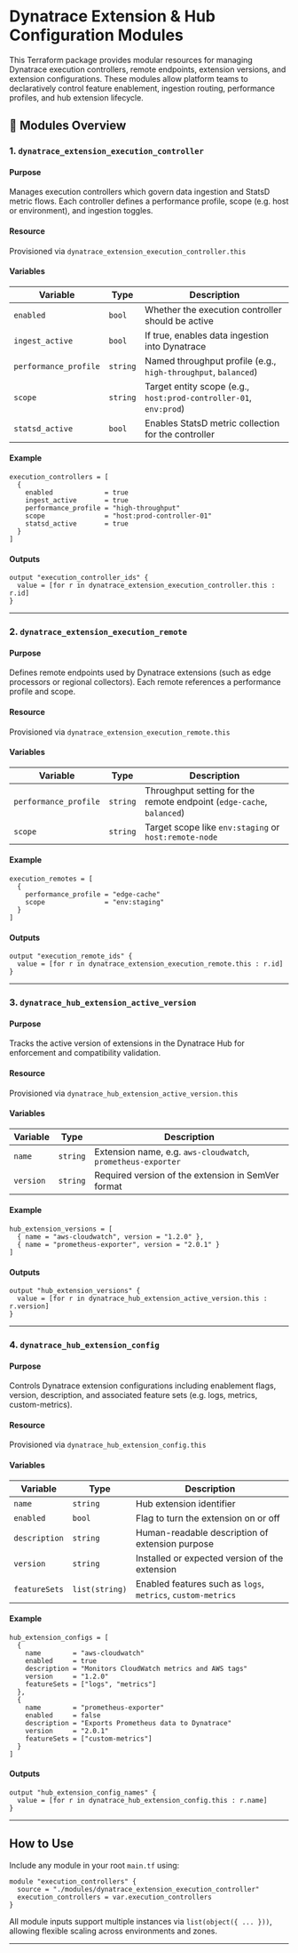 
# Dynatrace Extension & Hub Configuration Modules

This Terraform package provides modular resources for managing Dynatrace execution controllers, remote endpoints, extension versions, and extension configurations. These modules allow platform teams to declaratively control feature enablement, ingestion routing, performance profiles, and hub extension lifecycle.


## 🔧 Modules Overview

### 1. `dynatrace_extension_execution_controller`

####  Purpose
Manages execution controllers which govern data ingestion and StatsD metric flows. Each controller defines a performance profile, scope (e.g. host or environment), and ingestion toggles.

####  Resource
Provisioned via `dynatrace_extension_execution_controller.this`

####  Variables

| Variable            | Type    | Description |
|---------------------|---------|-------------|
| `enabled`           | `bool`  | Whether the execution controller should be active |
| `ingest_active`     | `bool`  | If true, enables data ingestion into Dynatrace |
| `performance_profile` | `string` | Named throughput profile (e.g., `high-throughput`, `balanced`) |
| `scope`             | `string` | Target entity scope (e.g., `host:prod-controller-01`, `env:prod`) |
| `statsd_active`     | `bool`  | Enables StatsD metric collection for the controller |

#### Example
```hcl
execution_controllers = [
  {
    enabled             = true
    ingest_active       = true
    performance_profile = "high-throughput"
    scope               = "host:prod-controller-01"
    statsd_active       = true
  }
]
```

#### Outputs
```hcl
output "execution_controller_ids" {
  value = [for r in dynatrace_extension_execution_controller.this : r.id]
}
```

---

### 2. `dynatrace_extension_execution_remote`

#### Purpose
Defines remote endpoints used by Dynatrace extensions (such as edge processors or regional collectors). Each remote references a performance profile and scope.

####  Resource
Provisioned via `dynatrace_extension_execution_remote.this`

####  Variables

| Variable            | Type    | Description |
|---------------------|---------|-------------|
| `performance_profile` | `string` | Throughput setting for the remote endpoint (`edge-cache`, `balanced`) |
| `scope`             | `string` | Target scope like `env:staging` or `host:remote-node` |

####  Example
```hcl
execution_remotes = [
  {
    performance_profile = "edge-cache"
    scope               = "env:staging"
  }
]
```

#### Outputs
```hcl
output "execution_remote_ids" {
  value = [for r in dynatrace_extension_execution_remote.this : r.id]
}
```

---

### 3. `dynatrace_hub_extension_active_version`

####  Purpose
Tracks the active version of extensions in the Dynatrace Hub for enforcement and compatibility validation.

#### Resource
Provisioned via `dynatrace_hub_extension_active_version.this`

####  Variables

| Variable   | Type     | Description |
|------------|----------|-------------|
| `name`     | `string` | Extension name, e.g. `aws-cloudwatch`, `prometheus-exporter` |
| `version`  | `string` | Required version of the extension in SemVer format |

####  Example
```hcl
hub_extension_versions = [
  { name = "aws-cloudwatch", version = "1.2.0" },
  { name = "prometheus-exporter", version = "2.0.1" }
]
```

####  Outputs
```hcl
output "hub_extension_versions" {
  value = [for r in dynatrace_hub_extension_active_version.this : r.version]
}
```

---

### 4. `dynatrace_hub_extension_config`

####  Purpose
Controls Dynatrace extension configurations including enablement flags, version, description, and associated feature sets (e.g. logs, metrics, custom-metrics).

####  Resource
Provisioned via `dynatrace_hub_extension_config.this`

####  Variables

| Variable     | Type              | Description |
|--------------|-------------------|-------------|
| `name`       | `string`          | Hub extension identifier |
| `enabled`    | `bool`            | Flag to turn the extension on or off |
| `description`| `string`          | Human-readable description of extension purpose |
| `version`    | `string`          | Installed or expected version of the extension |
| `featureSets`| `list(string)`    | Enabled features such as `logs`, `metrics`, `custom-metrics` |

####  Example
```hcl
hub_extension_configs = [
  {
    name        = "aws-cloudwatch"
    enabled     = true
    description = "Monitors CloudWatch metrics and AWS tags"
    version     = "1.2.0"
    featureSets = ["logs", "metrics"]
  },
  {
    name        = "prometheus-exporter"
    enabled     = false
    description = "Exports Prometheus data to Dynatrace"
    version     = "2.0.1"
    featureSets = ["custom-metrics"]
  }
]
```

####  Outputs
```hcl
output "hub_extension_config_names" {
  value = [for r in dynatrace_hub_extension_config.this : r.name]
}
```

---

##  How to Use

Include any module in your root `main.tf` using:

```hcl
module "execution_controllers" {
  source = "./modules/dynatrace_extension_execution_controller"
  execution_controllers = var.execution_controllers
}
```

All module inputs support multiple instances via `list(object({ ... }))`, allowing flexible scaling across environments and zones.

---
